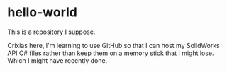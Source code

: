 # hello-world
This is a repository I suppose.

Crixias here, I'm learning to use GitHub so that I can host my SolidWorks API C# files rather than keep them on a memory stick that I might lose. Which I might have recently done. 
